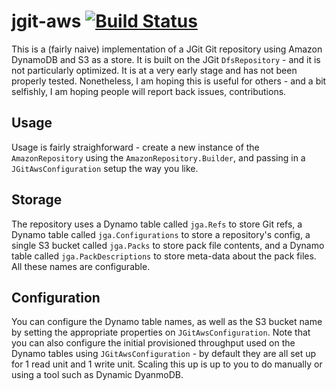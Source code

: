 # jgit-aws [![Build Status](https://travis-ci.org/rchodava/jgit-aws.svg?branch=master)](https://travis-ci.org/rchodava/jgit-aws)
This is a (fairly naive) implementation of a JGit Git repository using Amazon DynamoDB and S3 as a store. It is built
on the JGit `DfsRepository` - and it is not particularly optimized. It is at a very early stage and has not been properly
tested. Nonetheless, I am hoping this is useful for others - and a bit selfishly, I am hoping people will report back 
issues, contributions.

## Usage
Usage is fairly straighforward - create a new instance of the `AmazonRepository` using the `AmazonRepository.Builder`,
and passing in a `JGitAwsConfiguration` setup the way you like.

## Storage
The repository uses a Dynamo table called `jga.Refs` to store Git refs, a Dynamo table called `jga.Configurations` to store
a repository's config, a single S3 bucket called `jga.Packs` to store pack file contents, and a Dynamo table called
`jga.PackDescriptions` to store meta-data about the pack files. All these names are configurable.

## Configuration
You can configure the Dynamo table names, as well as the S3 bucket name by setting the appropriate properties on
`JGitAwsConfiguration`. Note that you can also configure the initial provisioned throughput used on the Dynamo tables
using `JGitAwsConfiguration` - by default they are all set up for 1 read unit and 1 write unit. Scaling this up is up
to you to do manually or using a tool such as Dynamic DyanmoDB.

